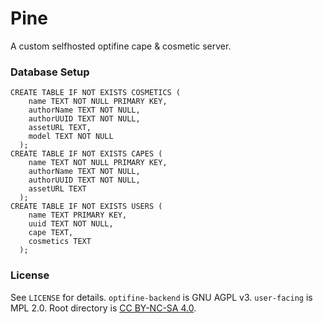 # Pine

A custom selfhosted optifine cape & cosmetic server.

### Database Setup

```sqlite
CREATE TABLE IF NOT EXISTS COSMETICS (
    name TEXT NOT NULL PRIMARY KEY,
    authorName TEXT NOT NULL,
    authorUUID TEXT NOT NULL,
    assetURL TEXT,
    model TEXT NOT NULL
  );
CREATE TABLE IF NOT EXISTS CAPES (
    name TEXT NOT NULL PRIMARY KEY,
    authorName TEXT NOT NULL,
    authorUUID TEXT NOT NULL,
    assetURL TEXT
  );
CREATE TABLE IF NOT EXISTS USERS (
    name TEXT PRIMARY KEY,
    uuid TEXT NOT NULL,
    cape TEXT,
    cosmetics TEXT
  );
```

### License

See `LICENSE` for details. `optifine-backend` is GNU AGPL v3. `user-facing` is MPL 2.0. Root directory is [CC BY-NC-SA 4.0](https://creativecommons.org/licenses/by-nc-sa/4.0/?ref=chooser-v1).
